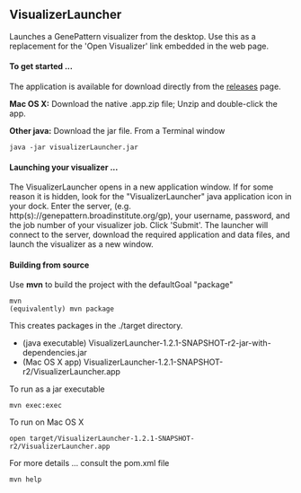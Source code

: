 ## VisualizerLauncher
Launches a GenePattern visualizer from the desktop. Use this as a replacement for the 'Open Visualizer' link embedded in the web page. 

#### To get started ...
The application is available for download directly from the [releases](https://github.com/genepattern/VisualizerLauncher/releases/latest) page. 

**Mac OS X:** Download the native .app.zip file; Unzip and double-click the app.

**Other java:** Download the jar file. From a Terminal window

    java -jar visualizerLauncher.jar
    
#### Launching your visualizer ...
The VisualizerLauncher opens in a new application window. If for some reason it is hidden, look for the "VisualizerLauncher" java application icon in your dock. Enter the server, (e.g. http(s)://genepattern.broadinstitute.org/gp), your username, password, and the job number of your visualizer job. Click 'Submit'. The launcher will connect to the server, download the required application and data files, and launch the visualizer as a new window.

#### Building from source
Use **mvn** to build the project with the defaultGoal "package" 

    mvn
    (equivalently) mvn package
    
This creates packages in the ./target directory.
* (java executable) VisualizerLauncher-1.2.1-SNAPSHOT-r2-jar-with-dependencies.jar 
* (Mac OS X app)    VisualizerLauncher-1.2.1-SNAPSHOT-r2/VisualizerLauncher.app

To run as a jar executable

    mvn exec:exec 


To run on Mac OS X

    open target/VisualizerLauncher-1.2.1-SNAPSHOT-r2/VisualizerLauncher.app

For more details ... consult the pom.xml file 

    mvn help

